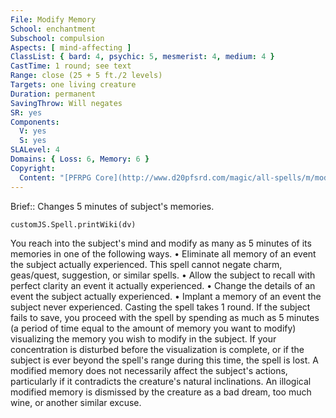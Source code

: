 ```yaml
---
File: Modify Memory
School: enchantment
Subschool: compulsion
Aspects: [ mind-affecting ]
ClassList: { bard: 4, psychic: 5, mesmerist: 4, medium: 4 }
CastTime: 1 round; see text
Range: close (25 + 5 ft./2 levels)
Targets: one living creature
Duration: permanent
SavingThrow: Will negates
SR: yes
Components:
  V: yes
  S: yes
SLALevel: 4
Domains: { Loss: 6, Memory: 6 }
Copyright:
  Content: "[PFRPG Core](http://www.d20pfsrd.com/magic/all-spells/m/modify-memory)"
---
```

Brief:: Changes 5 minutes of subject's memories.

```dataviewjs
customJS.Spell.printWiki(dv)
```

You reach into the subject's mind and modify as many as 5 minutes of its memories in one of the following ways. • Eliminate all memory of an event the subject actually experienced. This spell cannot negate charm, geas/quest, suggestion, or similar spells. • Allow the subject to recall with perfect clarity an event it actually experienced. • Change the details of an event the subject actually experienced. • Implant a memory of an event the subject never experienced. Casting the spell takes 1 round. If the subject fails to save, you proceed with the spell by spending as much as 5 minutes (a period of time equal to the amount of memory you want to modify) visualizing the memory you wish to modify in the subject. If your concentration is disturbed before the visualization is complete, or if the subject is ever beyond the spell's range during this time, the spell is lost. A modified memory does not necessarily affect the subject's actions, particularly if it contradicts the creature's natural inclinations. An illogical modified memory is dismissed by the creature as a bad dream, too much wine, or another similar excuse.
